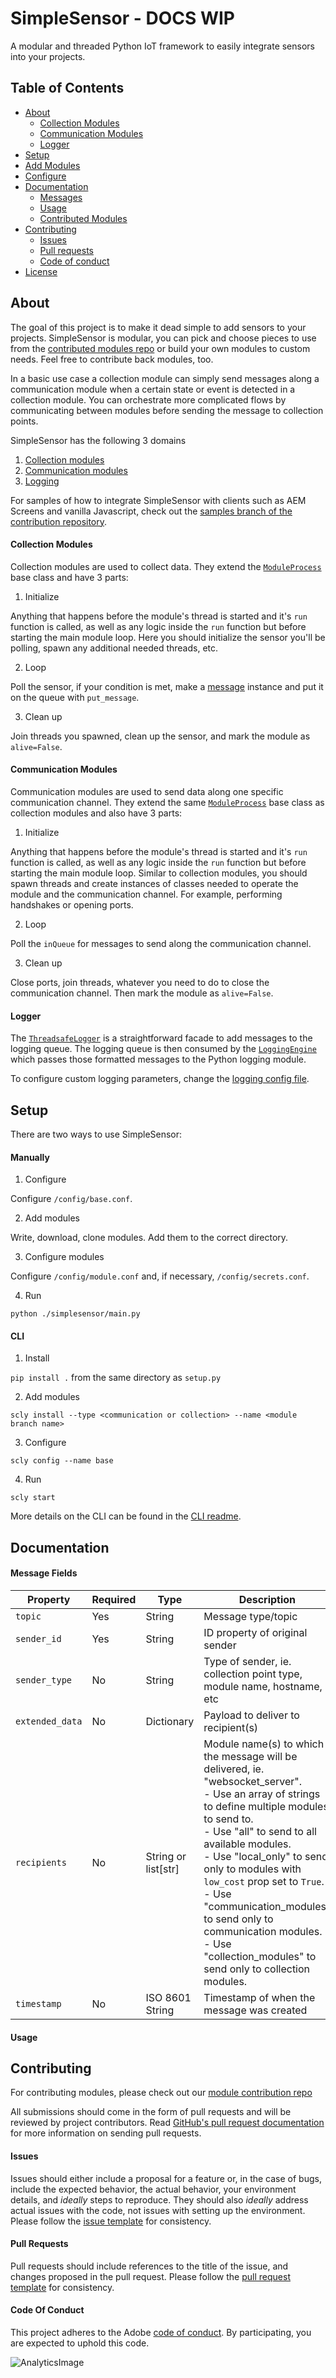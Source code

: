 # SimpleSensor - DOCS WIP
A modular and threaded Python IoT framework to easily integrate sensors into your projects.

## Table of Contents

  * [About](#about "About")
    * [Collection Modules](#collection-modules "About collection modules")
    * [Communication Modules](#communication-modules "About communication modules")
    * [Logger](#logger "About logger")
  * [Setup](#setup "Setup steps")
  * [Add Modules](#add-modules "Module installation steps")
  * [Configure](#configure "Configuration steps")
  * [Documentation](#documentation "Documentation")
    * [Messages](#message-fields "About message structure")
    * [Usage](#usage "Usage")
    * [Contributed Modules](https://github.com/AdobeAtAdobe/SimpleSensor_contrib "contributed modules")
  * [Contributing](#contributing "Contributing")
    * [Issues](#issues "Issues")
    * [Pull requests](#pull-requests "Pull requests")
    * [Code of conduct](#code-of-conduct "Code of conduct")
  * [License](./LICENSE "License")


## About
The goal of this project is to make it dead simple to add sensors to your projects. SimpleSensor is modular, you can pick and choose pieces to use from the [contributed modules repo](https://github.com/AdobeAtAdobe/SimpleSensor_contrib) or build your own modules to custom needs. Feel free to contribute back modules, too.

In a basic use case a collection module can simply send messages along a communication module when a certain state or event is detected in a collection module. You can orchestrate more complicated flows by communicating between modules before sending the message to collection points.

SimpleSensor has the following 3 domains
1. [Collection modules](#collection-modules "About collection modules")
2. [Communication modules](#communication-modules "About communication modules")
3. [Logging](#logger "About logger")

For samples of how to integrate SimpleSensor with clients such as AEM Screens and vanilla Javascript, check out the [samples branch of the contribution repository](https://github.com/AdobeAtAdobe/SimpleSensor_contrib/tree/samples "Contribution repository samples branch").

#### Collection Modules
Collection modules are used to collect data. They extend the [`ModuleProcess`](./simplesensor/shared/moduleProcess.py "Module process base class") base class and have 3 parts:

1. Initialize

Anything that happens before the module's thread is started and it's `run` function is called, as well as any logic inside the `run` function but before starting the main module loop. Here you should initialize the sensor you'll be polling, spawn any additional needed threads, etc.

2. Loop

Poll the sensor, if your condition is met, make a [message](#message-fields "Message fields") instance and put it on the queue with `put_message`.

3. Clean up

Join threads you spawned, clean up the sensor, and mark the module as `alive=False`.


#### Communication Modules
Communication modules are used to send data along one specific communication channel. They extend the same [`ModuleProcess`](./simplesensor/shared/moduleProcess.py "Module process base class") base class as collection modules and also have 3 parts:

1. Initialize

Anything that happens before the module's thread is started and it's `run` function is called, as well as any logic inside the `run` function but before starting the main module loop. Similar to collection modules, you should spawn threads and create instances of classes needed to operate the module and the communication channel. For example, performing handshakes or opening ports.

2. Loop

Poll the `inQueue` for messages to send along the communication channel.

3. Clean up

Close ports, join threads, whatever you need to do to close the communication channel. Then mark the module as `alive=False`.

#### Logger
The [`ThreadsafeLogger`](./simplesensor/shared/threadsafeLogger.py "Threadsafe logger") is a straightforward facade to add messages to the logging queue. The logging queue is then consumed by the [`LoggingEngine`](./maxed/simplesensor/loggingEngine.py "Logging engine") which passes those formatted messages to the Python logging module.

To configure custom logging parameters, change the [logging config file](./simplesensor/config/logging.conf "Logging config file").


## Setup
There are two ways to use SimpleSensor:

#### Manually
1. Configure

Configure `/config/base.conf`.

2. Add modules

Write, download, clone modules. Add them to the correct directory. 

3. Configure modules

Configure `/config/module.conf` and, if necessary, `/config/secrets.conf`.

4. Run

`python ./simplesensor/main.py`

#### CLI
1. Install 

`pip install .` from the same directory as `setup.py`

2. Add modules

`scly install --type <communication or collection> --name <module branch name>`

3. Configure

`scly config --name base`

4. Run

`scly start`

More details on the CLI can be found in the [CLI readme](./simplesensor/cli/README.md "CLI Readme").


## Documentation


#### Message Fields
**Property**|**Required**|**Type**|**Description**
--- | -- | -- | --
`topic`| Yes | String | Message type/topic
`sender_id`| Yes | String | ID property of original sender
`sender_type`| No | String | Type of sender, ie. collection point type, module name, hostname, etc
`extended_data` | No | Dictionary | Payload to deliver to recipient(s)
`recipients` | No | String or list[str] | Module name(s) to which the message will be delivered, ie. "websocket_server". <br> - Use an array of strings to define multiple modules to send to. <br> - Use "all" to send to all available modules. <br> - Use "local_only" to send only to modules with `low_cost` prop set to `True`. <br> - Use "communication_modules" to send only to communication modules. <br> - Use "collection_modules" to send only to collection modules. <br>
`timestamp`| No | ISO 8601 String | Timestamp of when the message was created

#### Usage


## Contributing
For contributing modules, please check out our [module contribution repo](https://github.com/AdobeAtAdobe/SimpleSensor_contrib)

All submissions should come in the form of pull requests and will be reviewed by project contributors. Read [GitHub's pull request documentation](https://help.github.com/articles/about-pull-requests/) for more information on sending pull requests.

#### Issues
Issues should either include a proposal for a feature or, in the case of bugs, include the expected behavior, the actual behavior, your environment details, and *ideally* steps to reproduce. They should also *ideally* address actual issues with the code, not issues with setting up the environment. 
Please follow the [issue template](./ISSUE_TEMPLATE.md) for consistency.

#### Pull Requests
Pull requests should include references to the title of the issue, and changes proposed in the pull request.
Please follow the [pull request template](./PULL_REQUEST_TEMPLATE.md) for consistency.

#### Code Of Conduct
This project adheres to the Adobe [code of conduct](CODE_OF_CONDUCT.md). By participating, you are expected to uphold this code.

![AnalyticsImage](https://adobeatadobe.d1.sc.omtrdc.net/b/ss/adbeaaagit/1/H.27.5--NS/0?AQB=1&ndh=1&ce=UTF-8&ns=adobeatadobe&pageName=github%3ASimpleSensor%3Areadme&g=%2FAdobeAtAdobe%2FSimpleSensor&ch=github)
